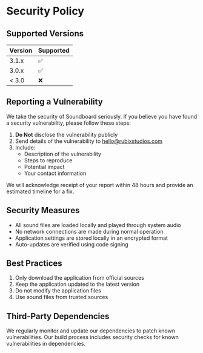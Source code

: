 # Security Policy

## Supported Versions

| Version | Supported          |
| ------- | ------------------ |
| 3.1.x   | :white_check_mark: |
| 3.0.x   | :white_check_mark: |
| < 3.0   | :x:               |

## Reporting a Vulnerability

We take the security of Soundboard seriously. If you believe you have found a security vulnerability, please follow these steps:

1. **Do Not** disclose the vulnerability publicly
2. Send details of the vulnerability to [hello@rubixstudios.com](mailto:hello@rubixstudios.com)
3. Include:
   - Description of the vulnerability
   - Steps to reproduce
   - Potential impact
   - Your contact information

We will acknowledge receipt of your report within 48 hours and provide an estimated timeline for a fix.

## Security Measures

- All sound files are loaded locally and played through system audio
- No network connections are made during normal operation
- Application settings are stored locally in an encrypted format
- Auto-updates are verified using code signing

## Best Practices

1. Only download the application from official sources
2. Keep the application updated to the latest version
3. Do not modify the application files
4. Use sound files from trusted sources

## Third-Party Dependencies

We regularly monitor and update our dependencies to patch known vulnerabilities. Our build process includes security checks for known vulnerabilities in dependencies.
